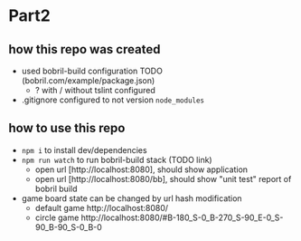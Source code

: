 # Part2

## how this repo was created
- used bobril-build configuration TODO (bobril.com/example/package.json)
    - ? with / without tslint configured
- .gitignore configured to not version `node_modules`

## how to use this repo
- `npm i` to install dev/dependencies
- `npm run watch` to run bobril-build stack (TODO link)
    - open url [http://localhost:8080], should show application
    - open url [http://localhost:8080/bb], should show "unit test" report of bobril build
- game board state can be changed by url hash modification
    - default game http://localhost:8080/
    - circle game http://localhost:8080/#B-180_S-0_B-270_S-90_E-0_S-90_B-90_S-0_B-0
